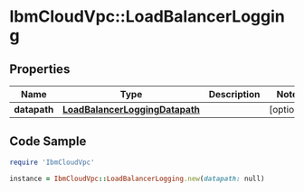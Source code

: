 # IbmCloudVpc::LoadBalancerLogging

## Properties

Name | Type | Description | Notes
------------ | ------------- | ------------- | -------------
**datapath** | [**LoadBalancerLoggingDatapath**](LoadBalancerLoggingDatapath.md) |  | [optional] 

## Code Sample

```ruby
require 'IbmCloudVpc'

instance = IbmCloudVpc::LoadBalancerLogging.new(datapath: null)
```


